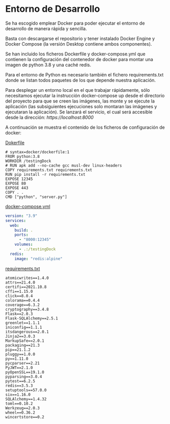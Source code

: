 # Entorno de Desarrollo
Se ha escogido emplear Docker para poder ejecutar el entorno de desarrollo de manera rápida y sencilla.

Basta con descargarse el repositorio y tener instalado Docker Engine y Docker Compose (la versión Desktop contiene ambos componentes).

Se han incluido los ficheros Dockerfile y docker-compose.yml que contienen la configuración del contenedor de docker para montar una imagen de python 3.8 y una caché redis.

Para el entorno de Python es necesario también el fichero requirements.txt donde se listan todos paquetes de los que depende nuestra aplicación.

Para desplegar un entorno local en el que trabajar rápidamente, sólo necesitamos ejecutar la instrucción docker-compose up desde el directorio del proyecto para que se creen las imágenes, las monte y se ejecute la aplicación (las subsiguientes ejecuciones solo montaran las imágenes y ejecutaran la aplicación).
Se lanzará el servicio, el cual será accesible desde la dirección:
_https://localhost:8000_

A continuación se muestra el contenido de los ficheros de configuración de  docker:

[Dokerfile](../Dockerfile)
```properties
# syntax=docker/dockerfile:1
FROM python:3.8
WORKDIR /testingDock
# RUN apk add --no-cache gcc musl-dev linux-headers
COPY requirements.txt requirements.txt
RUN pip install -r requirements.txt
EXPOSE 12345
EXPOSE 80
EXPOSE 443
COPY . .
CMD ["python", "server.py"]
```

[docker-compose.yml](../docker-compose.yml)
```yaml
version: "3.9"
services:
  web:
    build: .
    ports:
      - "8000:12345"
    volumes:
      - .:/testingDock
  redis:
    image: "redis:alpine"
```

[requirements.txt](../requirements.txt)
```
atomicwrites==1.4.0
attrs==21.4.0
certifi==2021.10.8
cffi==1.15.0
click==8.0.4
colorama==0.4.4
coverage==6.3.2
cryptography==3.4.8
Flask==2.0.3
Flask-SQLAlchemy==2.5.1
greenlet==1.1.1
iniconfig==1.1.1
itsdangerous==2.0.1
Jinja2==3.0.3
MarkupSafe==2.0.1
packaging==21.3
pip==21.1.2
pluggy==1.0.0
py==1.11.0
pycparser==2.21
PyJWT==2.1.0
pyOpenSSL==19.1.0
pyparsing==3.0.4
pytest==6.2.5
redis==3.5.3
setuptools==57.0.0
six==1.16.0
SQLAlchemy==1.4.32
toml==0.10.2
Werkzeug==2.0.3
wheel==0.36.2
wincertstore==0.2
```